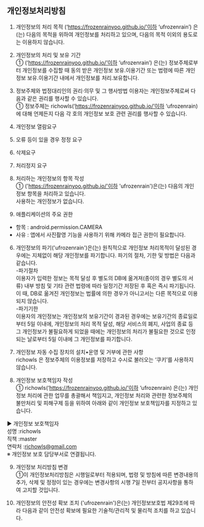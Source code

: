 ## 개인정보처리방침

1. 개인정보의 처리 목적 (‘https://frozenrainyoo.github.io/’이하 ‘ufrozenrain’) 은(는) 다음의 목적을 위하여 개인정보를 처리하고 있으며, 다음의 목적 이외의 용도로는 이용하지 않습니다.  

2. 개인정보의 처리 및 보유 기간  
① (‘https://frozenrainyoo.github.io/’이하 ‘ufrozenrain’) 은(는) 정보주체로부터 개인정보를 수집할 때 동의 받은 개인정보 보유․이용기간 또는 법령에 따른 개인정보 보유․이용기간 내에서 개인정보를 처리․보유합니다.  

3. 정보주체와 법정대리인의 권리·의무 및 그 행사방법 이용자는 개인정보주체로써 다음과 같은 권리를 행사할 수 있습니다.  
① 정보주체는 richowls(‘https://frozenrainyoo.github.io/’이하 ‘ufrozenrain) 에 대해 언제든지 다음 각 호의 개인정보 보호 관련 권리를 행사할 수 있습니다.  
1. 개인정보 열람요구  
2. 오류 등이 있을 경우 정정 요구  
3. 삭제요구  
4. 처리정지 요구  

4. 처리하는 개인정보의 항목 작성  
① ('https://frozenrainyoo.github.io/'이하 'ufrozenrain')은(는) 다음의 개인정보 항목을 처리하고 있습니다.  
사용하는 개인정보가 없습니다.  


5. 애플리케이션의 주요 권한  
 - 항목 : android.permission.CAMERA  
 - 사유 : 앱에서 사진촬영 기능을 사용하기 위해 카메라 접근 권한이 필요합니다.  

6. 개인정보의 파기('ufrozenrain')은(는) 원칙적으로 개인정보 처리목적이 달성된 경우에는 지체없이 해당 개인정보를 파기합니다. 파기의 절차, 기한 및 방법은 다음과 같습니다.  
-파기절차  
이용자가 입력한 정보는 목적 달성 후 별도의 DB에 옮겨져(종이의 경우 별도의 서류) 내부 방침 및 기타 관련 법령에 따라 일정기간 저장된 후 혹은 즉시 파기됩니다. 이 때, DB로 옮겨진 개인정보는 법률에 의한 경우가 아니고서는 다른 목적으로 이용되지 않습니다.  
-파기기한  
이용자의 개인정보는 개인정보의 보유기간이 경과된 경우에는 보유기간의 종료일로부터 5일 이내에, 개인정보의 처리 목적 달성, 해당 서비스의 폐지, 사업의 종료 등 그 개인정보가 불필요하게 되었을 때에는 개인정보의 처리가 불필요한 것으로 인정되는 날로부터 5일 이내에 그 개인정보를 파기합니다.  

7. 개인정보 자동 수집 장치의 설치•운영 및 거부에 관한 사항  
richowls 은 정보주체의 이용정보를 저장하고 수시로 불러오는 ‘쿠키’를 사용하지 않습니다.  


8. 개인정보 보호책임자 작성  
① richowls(‘https://frozenrainyoo.github.io/’이하 ‘ufrozenrain) 은(는) 개인정보 처리에 관한 업무를 총괄해서 책임지고, 개인정보 처리와 관련한 정보주체의 불만처리 및 피해구제 등을 위하여 아래와 같이 개인정보 보호책임자를 지정하고 있습니다.  

▶ 개인정보 보호책임자  
성명 :richowls  
직책 :master  
연락처 :richowls@gmail.com  
※ 개인정보 보호 담당부서로 연결됩니다.  

9. 개인정보 처리방침 변경  
①이 개인정보처리방침은 시행일로부터 적용되며, 법령 및 방침에 따른 변경내용의 추가, 삭제 및 정정이 있는 경우에는 변경사항의 시행 7일 전부터 공지사항을 통하여 고지할 것입니다.  

10. 개인정보의 안전성 확보 조치 ('ufrozenrain')은(는) 개인정보보호법 제29조에 따라 다음과 같이 안전성 확보에 필요한 기술적/관리적 및 물리적 조치를 하고 있습니다.  
